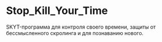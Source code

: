 # Stop_Kill_Your_Time
 SKYT-программа для контроля своего времени, защиты от бессмысленного скролинга и для познаванию нового.
